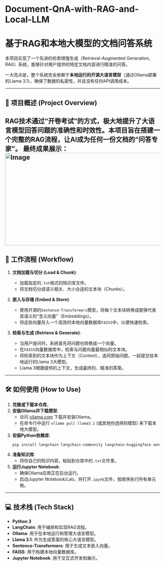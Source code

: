 # Document-QnA-with-RAG-and-Local-LLM
# 基于RAG和本地大模型的文档问答系统

本项目实现了一个先进的检索增强生成（Retrieval-Augmented Generation, RAG）系统，能够针对用户提供的特定文档内容进行精准的问答。

一大亮点是，整个系统完全依赖于**本地运行的开源大语言模型**（通过Ollama部署的Llama 3.1），确保了数据的私密性，并且没有任何API调用成本。

---

## 📖 项目概述 (Project Overview)

RAG技术通过“开卷考试”的方式，极大地提升了大语言模型回答问题的准确性和时效性。本项目旨在搭建一个完整的RAG流程，让AI成为任何一份文档的“问答专家”。
最终成果展示：<img width="1311" height="300" alt="Image" src="https://github.com/user-attachments/assets/08c3df72-5f32-4cd1-b3c6-7bbca08729c7" />
---

## 🚀 工作流程 (Workflow)

1.  **文档加载与切分 (Load & Chunk)**:
    * 加载指定的`.txt`格式的知识库文件。
    * 将文档切分成语义相关、大小合适的文本块（Chunks）。

2.  **嵌入与存储 (Embed & Store)**:
    * 使用开源的`Sentence-Transformers`模型，将每个文本块转换成能够代表其语义的“含义向量”（Embeddings）。
    * 将这些向量存入一个高效的本地向量数据库`FAISS`中，以便快速检索。

3.  **检索与生成 (Retrieve & Generate)**:
    * 当用户提问时，系统首先将问题也转换成一个向量。
    * 在`FAISS`向量数据库中，检索与问题向量最相似的文本块。
    * 将检索到的文本块作为上下文（Context），连同原始问题，一起提交给本地运行的Llama 3大模型。
    * Llama 3根据提供的上下文，生成最终的、精准的答案。

---

## 🛠️ 如何使用 (How to Use)

1.  **克隆或下载本仓库**。
2.  **安装Ollama并下载模型**:
    * 访问 [ollama.com](https://ollama.com) 下载并安装Ollama。
    * 在命令行中运行 `ollama pull llama3.1` (或其他你选择的模型) 来下载本地大模型。
3.  **安装Python依赖库**:
    ```bash
    pip install langchain langchain-community langchain-huggingface sentence-transformers faiss-cpu jupyterlab
    ```
4.  **准备知识库**:
    * 将你自己的知识内容，粘贴到仓库中的`.txt`文件里。
5.  **运行Jupyter Notebook**:
    * 确保Ollama应用正在后台运行。
    * 启动Jupyter Notebook/Lab，并打开`.ipynb`文件，按顺序执行所有单元格。

---

## 💻 技术栈 (Tech Stack)

* **Python 3**
* **LangChain**: 用于编排和实现RAG流程。
* **Ollama**: 用于在本地运行和管理大语言模型。
* **Llama 3.1**: 作为生成答案的核心大语言模型。
* **Sentence-Transformers**: 用于生成文本嵌入向量。
* **FAISS**: 用于构建本地向量数据库。
* **Jupyter Notebook**: 用于交互式开发和展示。